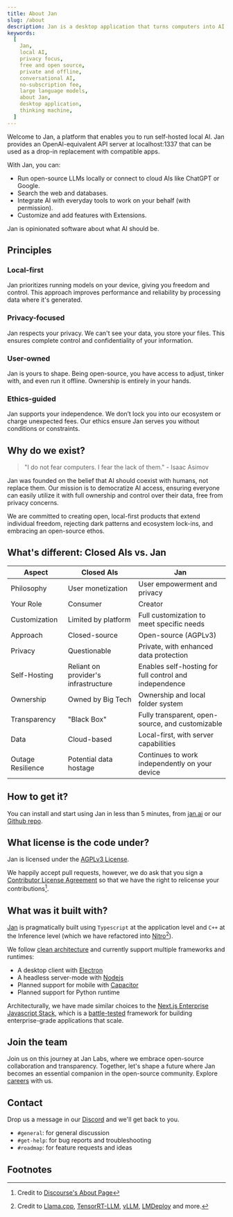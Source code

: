 ```yaml
---
title: About Jan
slug: /about
description: Jan is a desktop application that turns computers into AI computers.
keywords:
  [
    Jan,
    local AI,
    privacy focus,
    free and open source,
    private and offline,
    conversational AI,
    no-subscription fee,
    large language models,
    about Jan,
    desktop application,
    thinking machine,
  ]
---
```


Welcome to Jan, a platform that enables you to run self-hosted local AI. Jan provides an OpenAI-equivalent API server at localhost:1337 that can be used as a drop-in replacement with compatible apps.

With Jan, you can:

- Run open-source LLMs locally or connect to cloud AIs like ChatGPT or Google.
- Search the web and databases.
- Integrate AI with everyday tools to work on your behalf (with permission).
- Customize and add features with Extensions.

Jan is opinionated software about what AI should be.

## Principles

### Local-first

Jan prioritizes running models on your device, giving you freedom and control. This approach improves performance and reliability by processing data where it's generated.

### Privacy-focused

Jan respects your privacy. We can't see your data, you store your files. This ensures complete control and confidentiality of your information.

### User-owned

Jan is yours to shape. Being open-source, you have access to adjust, tinker with, and even run it offline. Ownership is entirely in your hands.

### Ethics-guided

Jan supports your independence. We don’t lock you into our ecosystem or charge unexpected fees. Our ethics ensure Jan serves you without conditions or constraints.

## Why do we exist?

> "I do not fear computers. I fear the lack of them." - Isaac Asimov

Jan was founded on the belief that AI should coexist with humans, not replace them. Our mission is to democratize AI access, ensuring everyone can easily utilize it with full ownership and control over their data, free from privacy concerns.

We are committed to creating open, local-first products that extend individual freedom, rejecting dark patterns and ecosystem lock-ins, and embracing an open-source ethos.

## What's different: Closed AIs vs. Jan

| Aspect               | Closed AIs                        | Jan                                         |
|----------------------|-----------------------------------|---------------------------------------------|
| Philosophy           | User monetization                 | User empowerment and privacy                |
| Your Role            | Consumer                          | Creator                                     |
| Customization        | Limited by platform               | Full customization to meet specific needs   |
| Approach             | Closed-source                     | Open-source (AGPLv3)                        |
| Privacy              | Questionable                      | Private, with enhanced data protection      |
| Self-Hosting         | Reliant on provider's infrastructure | Enables self-hosting for full control and independence |
| Ownership            | Owned by Big Tech                 | Ownership and local folder system           |
| Transparency         | "Black Box"                       | Fully transparent, open-source, and customizable |
| Data                 | Cloud-based                       | Local-first, with server capabilities       |
| Outage Resilience    | Potential data hostage            | Continues to work independently on your device |


## How to get it?

You can install and start using Jan in less than 5 minutes, from [jan.ai](https://jan.ai) or our [Github repo](https://github.com/janhq/jan).

## What license is the code under?

Jan is licensed under the [AGPLv3 License](https://github.com/janhq/jan/blob/main/LICENSE).

We happily accept pull requests, however, we do ask that you sign a [Contributor License Agreement](https://en.wikipedia.org/wiki/Contributor_License_Agreement) so that we have the right to relicense your contributions[^2].

## What was it built with?

[Jan](https://github.com/janhq/jan) is pragmatically built using `Typescript` at the application level and `C++` at the Inference level (which we have refactored into [Nitro](https://nitro.jan.ai)[^3]).

We follow [clean architecture](https://blog.cleancoder.com/uncle-bob/2012/08/13/the-clean-architecture.html) and currently support multiple frameworks and runtimes:

- A desktop client with [Electron](https://www.electronjs.org/)
- A headless server-mode with [Nodejs](https://nodejs.org/en)
- Planned support for mobile with [Capacitor](https://capacitorjs.com/)
- Planned support for Python runtime

Architecturally, we have made similar choices to the [Next.js Enterprise Javascript Stack](https://vercel.com/templates/next.js/nextjs-enterprise-boilerplate), which is a [battle-tested](https://nextjs.org/showcase/enterprise) framework for building enterprise-grade applications that scale.

## Join the team

Join us on this journey at Jan Labs, where we embrace open-source collaboration and transparency. Together, let's shape a future where Jan becomes an essential companion in the open-source community. Explore [careers](https://janai.bamboohr.com/careers) with us.

## Contact

Drop us a message in our [Discord](https://discord.gg/af6SaTdzpx) and we'll get back to you.

- `#general`: for general discussion
- `#get-help`: for bug reports and troubleshooting
- `#roadmap`: for feature requests and ideas

## Footnotes

[^1]: Credit to Obsidian's original website
[^2]: Credit to [Discourse's About Page](https://www.discourse.org/about)
[^3]: Credit to [Llama.cpp](https://github.com/ggerganov/llama.cpp), [TensorRT-LLM](https://github.com/NVIDIA/TensorRT-LLM), [vLLM](https://github.com/vllm-project/vllm), [LMDeploy](https://github.com/InternLM/lmdeploy) and more.
